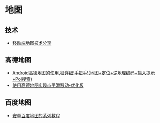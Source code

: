 # 地图

## 技术

* [移动端地图技术分享](https://sdk.cn/news/2558)

## 高德地图

* [Android高德地图的使用,狠详细!手把手!(地图+定位+逆地理编码+输入提示+Poi搜索)](https://www.jianshu.com/p/1ff5203be160)
* [使用高德地图实现点平滑移动-优化版](http://facex.xyz/2017/06/06/%E4%BD%BF%E7%94%A8%E9%AB%98%E5%BE%B7%E5%9C%B0%E5%9B%BE%E5%AE%9E%E7%8E%B0%E7%82%B9%E5%B9%B3%E6%BB%91%E7%A7%BB%E5%8A%A8-%E4%BC%98%E5%8C%96%E7%89%88/)

## 百度地图

* [安卓百度地图的系列教程](https://www.jianshu.com/p/33e6e1a46410)


